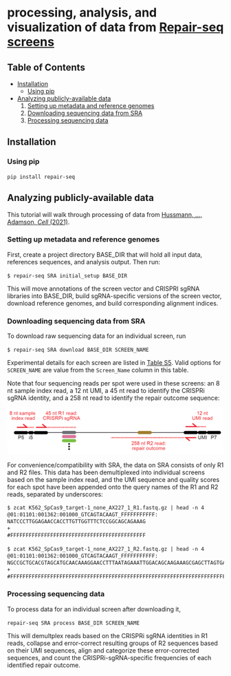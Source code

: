 # processing, analysis, and visualization of data from [Repair-seq screens](https://seq.repair)

Table of Contents
-----------------

* [Installation](#Installation)
    * [Using pip](#Using-pip)
* [Analyzing publicly-available data](#Analyzing-publicly-available-data)
    1. [Setting up metadata and reference genomes](#Setting-up-metadata-and-reference-genomes)
    1. [Downloading sequencing data from SRA](#Downloading-sequencing-data-from-SRA)
    1. [Processing sequencing data](#Processing-sequencing-data)

Installation
------------
### Using pip

```
pip install repair-seq
```

## Analyzing publicly-available data

This tutorial will walk through processing of data from [Hussmann, ..., Adamson, *Cell* (2021)](https://www.sciencedirect.com/science/article/pii/S0092867421011764).


### Setting up metadata and reference genomes

First, create a project directory BASE_DIR that will hold all input data, references sequences, and analysis output. Then run:

`$ repair-seq SRA initial_setup BASE_DIR`

This will move annotations of the screen vector and CRISPRI sgRNA libraries into BASE_DIR, build sgRNA-specific versions of the screen vector, download reference genomes, and build corresponding alignment indices.

### Downloading sequencing data from SRA

To download raw sequencing data for an individual screen, run

`$ repair-seq SRA download BASE_DIR SCREEN_NAME`

Experimental details for each screen are listed in [Table S5](https://ars.els-cdn.com/content/image/1-s2.0-S0092867421011764-mmc5.xlsx). Valid options for `SCREEN_NAME` are value from the `Screen_Name` column in this table.

Note that four sequencing reads per spot were used in these screens: an 8 nt sample index read, a 12 nt UMI, a 45 nt read to identify the CRISPRi sgRNA identity, and a 258 nt read to identify the repair outcome sequence:

![sequencing read layout](docs/read_layout.png)

For convenience/compatibility with SRA, the data on SRA consists of only R1 and R2 files. This data has been demultiplexed into individual screens based on the sample index read, and the UMI sequence and quality scores for each spot have been appended onto the query names of the R1 and R2 reads, separated by underscores:

```
$ zcat K562_SpCas9_target-1_none_AX227_1_R1.fastq.gz | head -n 4
@01:01101:001362:001000_GTCAGTACAAGT_FFFFFFFFFFF:
NATCCCTTGGAGAACCACCTTGTTGGTTTCTCCGGCAGCAGAAAG
+
#FFFFFFFFFFFFFFFFFFFFFFFFFFFFFFFFFFFFFFFFFFFF

$ zcat K562_SpCas9_target-1_none_AX227_1_R2.fastq.gz | head -n 4
@01:01101:001362:001000_GTCAGTACAAGT_FFFFFFFFFFF:
NGCCGCTGCACGTAGCATGCAACAAAGGAACCTTTAATAGAAATTGGACAGCAAGAAAGCGAGCTTAGTGATACTTGTGGGCCAGGGCAT...
+
#FFFFFFFFFFFFFFFFFFFFFFFFFFFFFFFFFFFFFFFFFFFFFFFFFFFFFFFFFFFFFFFFFFFFFFFFFFFFFFFFFFFFFFFFF...
```

### Processing sequencing data

To process data for an individual screen after downloading it,

`repair-seq SRA process BASE_DIR SCREEN_NAME`

This will demultplex reads based on the CRISPRi sgRNA identities in R1 reads, collapse and error-correct resulting groups of R2 sequences based on their UMI sequences, align and categorize these error-corrected sequences, and count the CRISPRi-sgRNA-specific frequencies of each identified repair outcome.